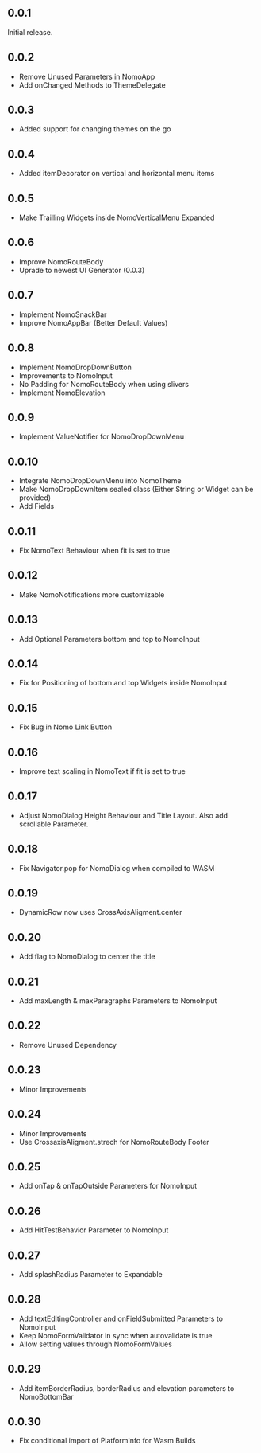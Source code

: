 ## 0.0.1

Initial release.

## 0.0.2

- Remove Unused Parameters in NomoApp
- Add onChanged Methods to ThemeDelegate

## 0.0.3

- Added support for changing themes on the go

## 0.0.4

- Added itemDecorator on vertical and horizontal menu items

## 0.0.5

- Make Trailling Widgets inside NomoVerticalMenu Expanded

## 0.0.6

- Improve NomoRouteBody
- Uprade to newest UI Generator (0.0.3)

## 0.0.7

- Implement NomoSnackBar
- Improve NomoAppBar (Better Default Values)

## 0.0.8

- Implement NomoDropDownButton
- Improvements to NomoInput
- No Padding for NomoRouteBody when using slivers
- Implement NomoElevation

## 0.0.9

- Implement ValueNotifier for NomoDropDownMenu

## 0.0.10

- Integrate NomoDropDownMenu into NomoTheme
- Make NomoDropDownItem sealed class (Either String or Widget can be provided)
- Add Fields

## 0.0.11

- Fix NomoText Behaviour when fit is set to true

## 0.0.12

- Make NomoNotifications more customizable

## 0.0.13

- Add Optional Parameters bottom and top to NomoInput

## 0.0.14

- Fix for Positioning of bottom and top Widgets inside NomoInput

## 0.0.15

- Fix Bug in Nomo Link Button

## 0.0.16

- Improve text scaling in NomoText if fit is set to true

## 0.0.17

- Adjust NomoDialog Height Behaviour and Title Layout. Also add scrollable Parameter.

## 0.0.18

- Fix Navigator.pop for NomoDialog when compiled to WASM

## 0.0.19

- DynamicRow now uses CrossAxisAligment.center

## 0.0.20

- Add flag to NomoDialog to center the title

## 0.0.21

- Add maxLength & maxParagraphs Parameters to NomoInput

## 0.0.22

- Remove Unused Dependency

## 0.0.23

- Minor Improvements

## 0.0.24

- Minor Improvements
- Use CrossaxisAligment.strech for NomoRouteBody Footer

## 0.0.25

- Add onTap & onTapOutside Parameters for NomoInput

## 0.0.26

- Add HitTestBehavior Parameter to NomoInput

## 0.0.27

- Add splashRadius Parameter to Expandable

## 0.0.28

- Add textEditingController and onFieldSubmitted Parameters to NomoInput
- Keep NomoFormValidator in sync when autovalidate is true
- Allow setting values through NomoFormValues

## 0.0.29

- Add itemBorderRadius, borderRadius and elevation parameters to NomoBottomBar

## 0.0.30

- Fix conditional import of PlatformInfo for Wasm Builds
